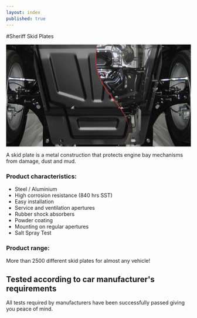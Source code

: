 ```yaml
---
layout: index
published: true
---
```


#Sheriff Skid Plates

<img src="/images/mainskid.jpg" align="center" />

A skid plate is a metal construction that protects engine bay mechanisms from damage, dust and mud.

### Product characteristics:
* Steel / Aluminium
* High corrosion resistance (840 hrs SST)
* Easy installation
* Service and ventilation apertures
* Rubber shock absorbers
* Powder coating
* Mounting on regular apertures
* Salt Spray Test

### Product range:
More than 2500 different skid plates for almost any vehicle!

## Tested according to car manufacturer's requirements
All tests required by manufacturers have been successfully passed giving you peace of mind.